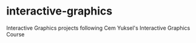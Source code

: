 # interactive-graphics
Interactive Graphics projects following Cem Yuksel's Interactive Graphics Course
